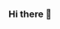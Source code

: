 ### Hi there 👋

<!--
**CKhly/CKhly** is a ✨ _special_ ✨ repository because its `README.md` (this file) appears on your GitHub profile.

Here are some ideas to get you started:

- 🔭 I’m currently working on AppWorks School Campus Program #1.
- 🌱 I’m currently learning Fullstack Web Development.
#- 👯 I’m looking to collaborate on ...
#- 🤔 I’m looking for help with ...
#- 💬 Ask me about ...
#- 📫 How to reach me: ...
#- 😄 Pronouns: ...
#- ⚡ Fun fact: ...
-->
